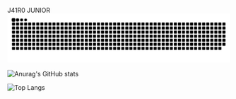 J41R0 JUNIOR
 ![Snake animation](https://github.com/ellen2121/ellen2121/blob/output/github-contribution-grid-snake.svg)

![Anurag's GitHub stats](https://github-readme-stats.vercel.app/api?username=J41R0JUNIOR&show_icons=true&theme=tokyonight)

![Top Langs](https://github-readme-stats.vercel.app/api/top-langs/?username=J41R0JUNIOR&layout=compact&theme=tokyonight)

